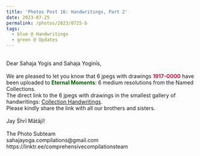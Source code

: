 ```yaml
---
title: 'Photos Post 16: Handwritings, Part 2'
date: 2023-07-25
permalink: /photos/2023/0725-b
tags:
  - blue @ Handwritings
  - green @ Updates
---
```


<p>
<br>
Dear Sahaja Yogis and Sahaja Yoginīs,<br>
<br>
We are pleased to let you know that 6 jpegs with drawings <font color="Crimson"><b>1917-0000</b></font> have been uploaded to <font color="DarkGreen"><b>Eternal Moments</b></font>: 6 medium resolutions from the Named Collections.<br>
The direct link to the 6 jpegs with drawings in the smallest gallery of handwritings: <a href="https://eternalmoments.smugmug.com/Collections/Yogi-Mahajan-Collection/Handwritings-1901-to-1917"> Collection Handwritings</a>.<br>
Please kindly share the link with all our brothers and sisters.<br>
<br>
Jay Śhrī Mātājī!<br>
<br>
The Photo Subteam<br>
sahajayoga.compilations@gmail.com<br>
https://linktr.ee/comprehensivecompilationsteam<br>
</p>